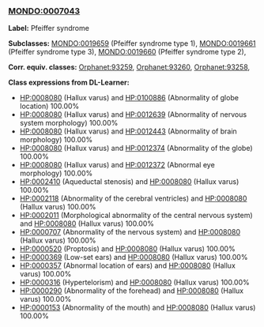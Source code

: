 
### [MONDO:0007043](http://purl.obolibrary.org/obo/MONDO_0007043)
**Label:** Pfeiffer syndrome

**Subclasses:** [MONDO:0019659](http://purl.obolibrary.org/obo/MONDO_0019659) (Pfeiffer syndrome type 1), [MONDO:0019661](http://purl.obolibrary.org/obo/MONDO_0019661) (Pfeiffer syndrome type 3), [MONDO:0019660](http://purl.obolibrary.org/obo/MONDO_0019660) (Pfeiffer syndrome type 2), 

**Corr. equiv. classes:** [Orphanet:93259](http://www.orpha.net/ORDO/Orphanet_93259), [Orphanet:93260](http://www.orpha.net/ORDO/Orphanet_93260), [Orphanet:93258](http://www.orpha.net/ORDO/Orphanet_93258), 

**Class expressions from DL-Learner:**

- [HP:0008080](http://purl.obolibrary.org/obo/HP_0008080) (Hallux varus) and [HP:0100886](http://purl.obolibrary.org/obo/HP_0100886) (Abnormality of globe location) 100.00%
- [HP:0008080](http://purl.obolibrary.org/obo/HP_0008080) (Hallux varus) and [HP:0012639](http://purl.obolibrary.org/obo/HP_0012639) (Abnormality of nervous system morphology) 100.00%
- [HP:0008080](http://purl.obolibrary.org/obo/HP_0008080) (Hallux varus) and [HP:0012443](http://purl.obolibrary.org/obo/HP_0012443) (Abnormality of brain morphology) 100.00%
- [HP:0008080](http://purl.obolibrary.org/obo/HP_0008080) (Hallux varus) and [HP:0012374](http://purl.obolibrary.org/obo/HP_0012374) (Abnormality of the globe) 100.00%
- [HP:0008080](http://purl.obolibrary.org/obo/HP_0008080) (Hallux varus) and [HP:0012372](http://purl.obolibrary.org/obo/HP_0012372) (Abnormal eye morphology) 100.00%
- [HP:0002410](http://purl.obolibrary.org/obo/HP_0002410) (Aqueductal stenosis) and [HP:0008080](http://purl.obolibrary.org/obo/HP_0008080) (Hallux varus) 100.00%
- [HP:0002118](http://purl.obolibrary.org/obo/HP_0002118) (Abnormality of the cerebral ventricles) and [HP:0008080](http://purl.obolibrary.org/obo/HP_0008080) (Hallux varus) 100.00%
- [HP:0002011](http://purl.obolibrary.org/obo/HP_0002011) (Morphological abnormality of the central nervous system) and [HP:0008080](http://purl.obolibrary.org/obo/HP_0008080) (Hallux varus) 100.00%
- [HP:0000707](http://purl.obolibrary.org/obo/HP_0000707) (Abnormality of the nervous system) and [HP:0008080](http://purl.obolibrary.org/obo/HP_0008080) (Hallux varus) 100.00%
- [HP:0000520](http://purl.obolibrary.org/obo/HP_0000520) (Proptosis) and [HP:0008080](http://purl.obolibrary.org/obo/HP_0008080) (Hallux varus) 100.00%
- [HP:0000369](http://purl.obolibrary.org/obo/HP_0000369) (Low-set ears) and [HP:0008080](http://purl.obolibrary.org/obo/HP_0008080) (Hallux varus) 100.00%
- [HP:0000357](http://purl.obolibrary.org/obo/HP_0000357) (Abnormal location of ears) and [HP:0008080](http://purl.obolibrary.org/obo/HP_0008080) (Hallux varus) 100.00%
- [HP:0000316](http://purl.obolibrary.org/obo/HP_0000316) (Hypertelorism) and [HP:0008080](http://purl.obolibrary.org/obo/HP_0008080) (Hallux varus) 100.00%
- [HP:0000290](http://purl.obolibrary.org/obo/HP_0000290) (Abnormality of the forehead) and [HP:0008080](http://purl.obolibrary.org/obo/HP_0008080) (Hallux varus) 100.00%
- [HP:0000153](http://purl.obolibrary.org/obo/HP_0000153) (Abnormality of the mouth) and [HP:0008080](http://purl.obolibrary.org/obo/HP_0008080) (Hallux varus) 100.00%


